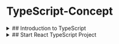 
# TypeScript-Concept

<details>
<summary>## Introduction to TypeScript</summary>

#### 1. What is TypeScript?

TypeScript is a programming language developed by microsoft and superset of JavaScript. When combined, they provide a powerful development environment for building robust and maintainable web applications.

#### 2. Advantages of TypeScript over JavaScript or Why TypeScript?

 * Adds static typing to JavaScript
 * It helps us to see bugs when writing codes; easy to find and fix bugs
 * Gives us auto suggestion
 * Provides us better documentation

#### 3. Setting up the Development Environment
</details>



 <details>
<summary>
## Start React TypeScript Project
</summary>

### Installation

Install my-project with npm

```bash
  npm create vite@latest School-Management -- --template react typescript
  cd School-Management
  npm run dev
```

    
### Usage/Examples

```javascript
import React from 'react';

// Define the props interface for the component
interface GreetingProps {
  name: string;
}

// Define a functional component using an arrow function
const Greeting: React.FC<GreetingProps> = ({ name }) => {
  return (
    <div>
      <h1>Hello, {name}!</h1>
      <p>This is a React functional component written in TypeScript.</p>
    </div>
  );
};

export default Greeting;
```
</details>







